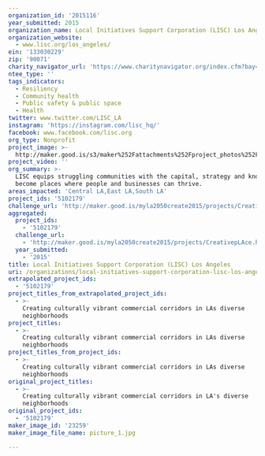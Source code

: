 ```yaml
---
organization_id: '2015116'
year_submitted: 2015
organization_name: Local Initiatives Support Corporation (LISC) Los Angeles
organization_website:
  - www.lisc.org/los_angeles/
ein: '133030229'
zip: '90071'
charity_navigator_url: 'https://www.charitynavigator.org/index.cfm?bay=search.profile&ein=133030229'
ntee_type: ''
tags_indicators:
  - Resiliency
  - Community health
  - Public safety & public space
  - Health
twitter: www.twitter.com/LISC_LA
instagram: 'https://instagram.com/lisc_hq/'
facebook: www.facebook.com/lisc.org
org_type: Nonprofit
project_image: >-
  http://maker.good.is/s3/maker%252Fattachments%252Fproject_photos%252Fimages%252F23259%252Fdisplay%252Fpicture_1.jpg=c570x385
project_video: ''
org_summary: >-
  LISC equips struggling communities with the capital, strategy and know-how to
  become places where people and businesses can thrive.
areas_impacted: 'Central LA,East LA,South LA'
project_ids: '5102179'
challenge_url: 'http://maker.good.is/myla2050create2015/projects/CreativepLAce.html'
aggregated:
  project_ids:
    - '5102179'
  challenge_url:
    - 'http://maker.good.is/myla2050create2015/projects/CreativepLAce.html'
  year_submitted:
    - '2015'
title: Local Initiatives Support Corporation (LISC) Los Angeles
uri: /organizations/local-initiatives-support-corporation-lisc-los-angeles/
extrapolated_project_ids:
  - '5102179'
project_titles_from_extrapolated_project_ids:
  - >-
    Creating culturally vibrant commercial corridors in LAs diverse
    neighborhoods
project_titles:
  - >-
    Creating culturally vibrant commercial corridors in LAs diverse
    neighborhoods
project_titles_from_project_ids:
  - >-
    Creating culturally vibrant commercial corridors in LAs diverse
    neighborhoods
original_project_titles:
  - >-
    Creating culturally vibrant commercial corridors in LA's diverse
    neighborhoods
original_project_ids:
  - '5102179'
maker_image_id: '23259'
maker_image_file_name: picture_1.jpg

---
```

